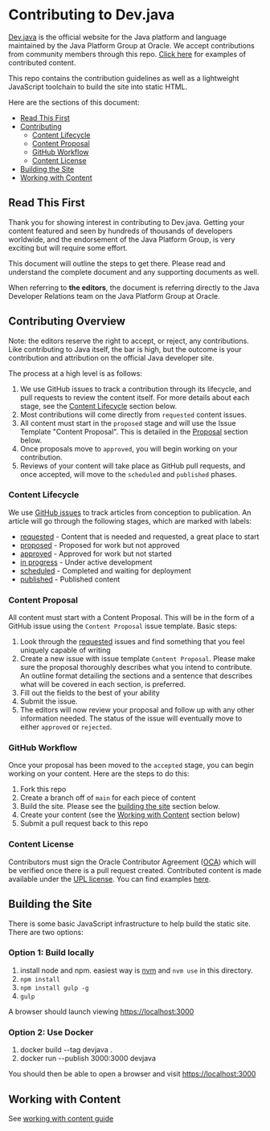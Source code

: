 # Contributing to Dev.java

[Dev.java](https://dev.java) is the official website for the Java platform and language maintained by the Java Platform Group at Oracle. We accept contributions from community members through this repo. [Click here](https://dev.java/authors) for examples of contributed content.

This repo contains the contribution guidelines as well as a lightweight JavaScript toolchain to build the site into static HTML.

Here are the sections of this document:

* [Read This First](#read-this-first)
* [Contributing](#contributing)
    * [Content Lifecycle](#content-lifecycle)
    * [Content Proposal](#content-proposal)
    * [GitHub Workflow](#github-workflow)
    * [Content License](#content-license)
* [Building the Site](#building-the-site)
* [Working with Content](#working-with-content)


## Read This First

Thank you for showing interest in contributing to Dev.java. Getting your content featured and seen by hundreds of thousands of developers worldwide, and the endorsement of the Java Platform Group, is very exciting but will require some effort.

This document will outline the steps to get there. Please read and understand the complete document and any supporting documents as well.

When referring to **the editors**, the document is referring directly to the Java Developer Relations team on the Java Platform Group at Oracle.

## Contributing Overview

Note: the editors reserve the right to accept, or reject, any contributions. Like contributing to Java itself, the bar is high, but the outcome is your contribution and attribution on the official Java developer site.

The process at a high level is as follows:

1. We use GitHub issues to track a contribution through its lifecycle, and pull requests to review the content itself. For more details about each stage, see the [Content Lifecycle](#content-lifecycle) section below.
1. Most contributions will come directly from `requested` content issues.
1. All content must start in the `proposed` stage and will use the Issue Template "Content Proposal". This is detailed in the [Proposal](#proposal) section below.
1. Once proposals move to `approved`, you will begin working on your contribution.
1. Reviews of your content will take place as GitHub pull requests, and once accepted, will move to the `scheduled` and `published` phases.


### Content Lifecycle

We use [GitHub issues](https://github.com/java/devjava-content/issues) to track articles from conception to publication. An article will go through the following stages, which are marked with labels:

* [requested](https://github.com/java/devjava-content/labels/requested) - Content that is needed and requested, a great place to start
* [proposed](https://github.com/java/devjava-content/labels/proposed) - Proposed for work but not approved
* [approved](https://github.com/java/devjava-content/labels/approved) - Approved for work but not started
* [in progress](https://github.com/java/devjava-content/labels/in-progress) - Under active development
* [scheduled](https://github.com/java/devjava-content/labels/scheduled) - Completed and waiting for deployment
* [published](https://github.com/java/devjava-content/issues?utf8=%E2%9C%93&q=label%3Apublished%20) - Published content


### Content Proposal

All content must start with a Content Proposal. This will be in the form of a GitHub issue using the `Content Proposal` issue template. Basic steps:

1. Look through the [requested](https://github.com/java/devjava-content/labels/requested) issues and find something that you feel uniquely capable of writing
1. Create a new issue with issue template `Content Proposal`. Please make sure the proposal thoroughly describes what you intend to contribute. An outline format detailing the sections and a sentence that describes what will be covered in each section, is preferred.
1. Fill out the fields to the best of your ability
1. Submit the issue.
1. The editors will now review your proposal and follow up with any other information needed. The status of the issue will eventually move to either `approved` or `rejected`.


### GitHub Workflow

Once your proposal has been moved to the `accepted` stage, you can begin working on your content. Here are the steps to do this:

1. Fork this repo
1. Create a branch off of `main` for each piece of content
1. Build the site. Please see the [building the site](#building-the-site) section below.
1. Create your content (see the [Working with Content](#working-with-content) section below)
1. Submit a pull request back to this repo


### Content License

Contributors must sign the Oracle Contributor Agreement ([OCA](https://oca.opensource.oracle.com/)) which will be verified once there is a pull request created. Contributed content is made available under the [UPL license](https://oss.oracle.com/licenses/upl/). You can find examples [here](https://dev.java/authors).


## Building the Site

There is some basic JavaScript infrastructure to help build the static site. There are two options:

### Option 1: Build locally

1. install node and npm. easiest way is [nvm](https://github.com/nvm-sh/nvm) and `nvm use` in this directory.
1. `npm install`
1. `npm install gulp -g`
1. `gulp`

A browser should launch viewing [https://localhost:3000](https://localhost:3000) 

### Option 2: Use Docker

1. docker build --tag devjava .
1. docker run --publish 3000:3000 devjava

You should then be able to open a browser and visit [https://localhost:3000](https://localhost:3000)


## Working with Content

See [working with content guide](/docs/working-with-content.md)
